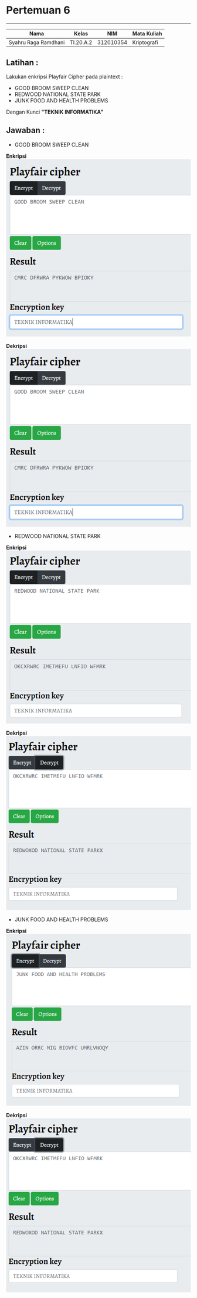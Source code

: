 # **Pertemuan 6**
  ---------------
|Nama					|Kelas		|NIM		|Mata Kuliah |
|-----					|-----		|-----		|-----		 |
|Syahru	Raga Ramdhani	|TI.20.A.2	|312010354	|Kriptografi |

## **Latihan :**
Lakukan enkripsi Playfair Cipher pada plaintext : <br>
* GOOD BROOM SWEEP CLEAN
* REDWOOD NATIONAL STATE PARK
* JUNK FOOD AND HEALTH PROBLEMS <br>

Dengan Kunci **"TEKNIK INFORMATIKA"** <br>

## **Jawaban :**
* GOOD BROOM SWEEP CLEAN <br>

**Enkripsi** <br>
![Gambar](./gambar/Capture1.PNG) <br>

**Dekripsi** <br>
![Gambar](./gambar/Capture1.PNG) <br>

* REDWOOD NATIONAL STATE PARK <br>

**Enkripsi** <br>
![Gambar](./gambar/Capture3.PNG) <br>

**Dekripsi** <br>
![Gambar](./gambar/Capture4.PNG) <br>

* JUNK FOOD AND HEALTH PROBLEMS <br>

**Enkripsi** <br>
![Gambar](./gambar/Capture5.PNG) <br>

**Dekripsi** <br>
![Gambar](./gambar/Capture4.PNG) <br>

